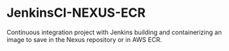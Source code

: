 # JenkinsCI-NEXUS-ECR
Continuous integration project with Jenkins building and containerizing an image to save in the Nexus repository or in AWS ECR.
